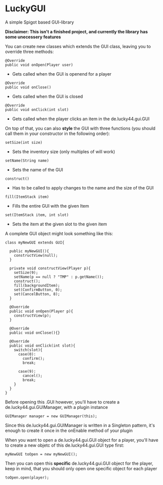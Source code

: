 # LuckyGUI
A simple Spigot based GUI-library

__Disclaimer: This isn't a finished project, and currently the library has some unecessery features__

You can create new classes which extends the GUI class, leaving you to override three methods:
```
@Override
public void onOpen(Player user)
```
- Gets called when the GUI is openend for a player
```
@Override
public void onClose()
```
- Gets called when the GUI is closed  

```
@Override
public void onClick(int slot)
```
- Gets called when the player clicks an item in the de.lucky44.gui.GUI


On top of that, you can also __style__ the GUI with three functions (you should call them in your constructor in the following order):
```
setSize(int size)
```
- Sets the inventory size (only multiples of  will work)

```
setName(String name)
```
- Sets the name of the GUI

```
construct()
```
- Has to be called to apply changes to the name and the size of the GUI

```
fill(ItemStack item)
```
- Fills the entire GUI with the given Item

```
set(ItemStack item, int slot)
```
- Sets the item at the given slot to the given item


A complete GUI object might look something like this:
```
class myNewGUI extends GUI{

  public myNewGUI(){
    constructView(null);
  }
  
  private void constructView(Player p){
    setSize(9);
    setName(p == null ? "TMP" : p.getName());
    construct();
    fill(backgroundItem);
    set(ConfirmButton, 0);
    set(CancelButton, 8);
  }

  @Override
  public void onOpen(Player p){
    constructView(p);
  }
  
  @Override
  public void onClose(){}
  
  @Override
  public void onClick(int slot){
    switch(slot){
      case(0):
        confirm();
        break;
        
      case(9):
        cancel();
        break;
    }
  }
}
```

Before opening this .GUI however, you'll have to create a de.lucky44.gui.GUIManager, with a plugin instance
```
GUIManager manager = new GUIManager(this);
```
Since this de.lucky44.gui.GUIManager is written in a Singleton pattern, it's enough to create it once in the onEnable method of your plugin

When you want to open a de.lucky44.gui.GUI object for a player, you'll have to create a new objetc of this de.lucky44.gui.GUI type first:
```
myNewGUI toOpen = new myNewGUI();
```

Then you can open this **specific** de.lucky44.gui.GUI object for the player, keep in mind, that you should only open one specific object for each player
```
toOpen.open(player);
```
